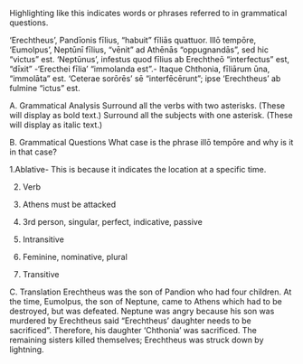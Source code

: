 Highlighting like this indicates words or phrases referred to in grammatical questions.

‘Erechtheus’, Pandīonis fīlius, “habuit” fīliās quattuor. Illō tempōre, ‘Eumolpus’, Neptūnī fīlius, “vēnit” ad Athēnās “oppugnandās”, sed hic “victus” est. ‘Neptūnus’, infestus quod fīlius ab Erechtheō “interfectus” est, “dīxit” -‘Erecthei fīlia’ “immolanda est”.- Itaque Chthonia, fīliārum ūna, “immolāta” est. ‘Ceterae sorōrēs’ sē “interfēcērunt”; ipse ‘Erechtheus’ ab fulmine “ictus” est.

A. Grammatical Analysis
Surround all the verbs with two asterisks. (These will display as bold text.) Surround all the subjects with one asterisk. (These will display as italic text.)

B. Grammatical Questions
What case is the phrase illō tempōre and why is it in that case? 

1.Ablative- This is because it indicates the location at a specific time.  
  
2. Verb

3. Athens must be attacked
 
4. 3rd person, singular, perfect, indicative, passive

5. Intransitive 

6. Feminine, nominative, plural

7. Transitive


C. Translation
Erechtheus was the son of Pandion who had four children. At the time, Eumolpus, the son of Neptune, came to Athens which had to be destroyed, but was defeated. Neptune was angry because his son was murdered by Erechtheus said “Erechtheus’ daughter needs to be sacrificed”. Therefore, his daughter ‘Chthonia’ was sacrificed. The remaining sisters killed themselves; Erechtheus was struck down by lightning.

